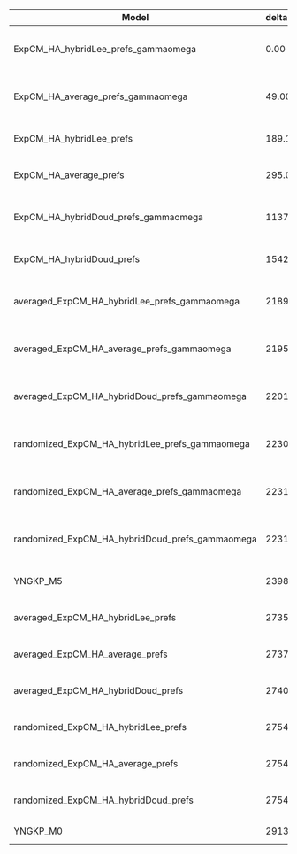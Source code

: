 | Model                                           | deltaAIC | LogLikelihood | nParams | ParamValues                                              |
|-------------------------------------------------|----------|---------------|---------|----------------------------------------------------------|
| ExpCM_HA_hybridLee_prefs_gammaomega             | 0.00     | -10877.01     | 7       | alpha_omega=0.82, beta=2.07, beta_omega=4.58, kappa=4.30 |
| ExpCM_HA_average_prefs_gammaomega               | 49.00    | -10901.51     | 7       | alpha_omega=0.68, beta=2.07, beta_omega=4.12, kappa=4.35 |
| ExpCM_HA_hybridLee_prefs                        | 189.12   | -10972.57     | 6       | beta=2.08, kappa=3.88, omega=0.16                        |
| ExpCM_HA_average_prefs                          | 295.02   | -11025.52     | 6       | beta=2.07, kappa=3.83, omega=0.15                        |
| ExpCM_HA_hybridDoud_prefs_gammaomega            | 1137.56  | -11445.79     | 7       | alpha_omega=0.47, beta=1.11, beta_omega=4.24, kappa=4.17 |
| ExpCM_HA_hybridDoud_prefs                       | 1542.66  | -11649.34     | 6       | beta=1.08, kappa=3.60, omega=0.10                        |
| averaged_ExpCM_HA_hybridLee_prefs_gammaomega    | 2189.44  | -11971.73     | 7       | alpha_omega=0.35, beta=1.46, beta_omega=4.35, kappa=4.03 |
| averaged_ExpCM_HA_average_prefs_gammaomega      | 2195.00  | -11974.51     | 7       | alpha_omega=0.35, beta=1.19, beta_omega=4.39, kappa=4.03 |
| averaged_ExpCM_HA_hybridDoud_prefs_gammaomega   | 2201.90  | -11977.96     | 7       | alpha_omega=0.36, beta=0.90, beta_omega=4.44, kappa=4.02 |
| randomized_ExpCM_HA_hybridLee_prefs_gammaomega  | 2230.34  | -11992.18     | 7       | alpha_omega=0.37, beta=0.05, beta_omega=4.56, kappa=4.01 |
| randomized_ExpCM_HA_average_prefs_gammaomega    | 2231.26  | -11992.64     | 7       | alpha_omega=0.37, beta=0.03, beta_omega=4.56, kappa=4.01 |
| randomized_ExpCM_HA_hybridDoud_prefs_gammaomega | 2231.56  | -11992.79     | 7       | alpha_omega=0.37, beta=0.00, beta_omega=4.56, kappa=4.01 |
| YNGKP_M5                                        | 2398.60  | -12071.31     | 12      | alpha_omega=0.37, beta_omega=5.12, kappa=3.53            |
| averaged_ExpCM_HA_hybridLee_prefs               | 2735.18  | -12245.60     | 6       | beta=0.95, kappa=3.56, omega=0.07                        |
| averaged_ExpCM_HA_average_prefs                 | 2737.26  | -12246.64     | 6       | beta=0.77, kappa=3.57, omega=0.07                        |
| averaged_ExpCM_HA_hybridDoud_prefs              | 2740.14  | -12248.08     | 6       | beta=0.60, kappa=3.57, omega=0.07                        |
| randomized_ExpCM_HA_hybridLee_prefs             | 2754.00  | -12255.01     | 6       | beta=0.03, kappa=3.56, omega=0.07                        |
| randomized_ExpCM_HA_average_prefs               | 2754.26  | -12255.14     | 6       | beta=0.02, kappa=3.56, omega=0.07                        |
| randomized_ExpCM_HA_hybridDoud_prefs            | 2754.36  | -12255.19     | 6       | beta=0.00, kappa=3.56, omega=0.07                        |
| YNGKP_M0                                        | 2913.84  | -12329.93     | 11      | kappa=3.14, omega=0.06                                   |